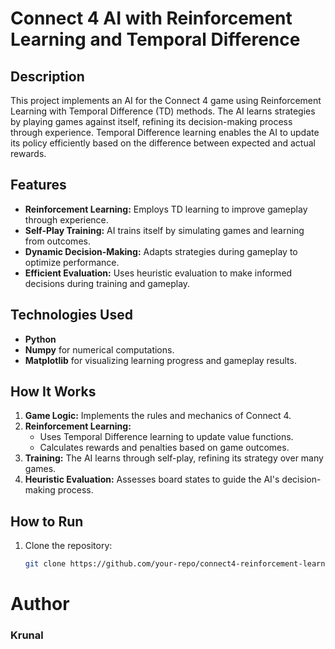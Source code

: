 # Connect 4 AI with Reinforcement Learning and Temporal Difference

## Description
This project implements an AI for the Connect 4 game using Reinforcement Learning with Temporal Difference (TD) methods. The AI learns strategies by playing games against itself, refining its decision-making process through experience. Temporal Difference learning enables the AI to update its policy efficiently based on the difference between expected and actual rewards.

## Features
- **Reinforcement Learning:** Employs TD learning to improve gameplay through experience.
- **Self-Play Training:** AI trains itself by simulating games and learning from outcomes.
- **Dynamic Decision-Making:** Adapts strategies during gameplay to optimize performance.
- **Efficient Evaluation:** Uses heuristic evaluation to make informed decisions during training and gameplay.

## Technologies Used
- **Python**
- **Numpy** for numerical computations.
- **Matplotlib** for visualizing learning progress and gameplay results.

## How It Works
1. **Game Logic:** Implements the rules and mechanics of Connect 4.
2. **Reinforcement Learning:** 
   - Uses Temporal Difference learning to update value functions.
   - Calculates rewards and penalties based on game outcomes.
3. **Training:** The AI learns through self-play, refining its strategy over many games.
4. **Heuristic Evaluation:** Assesses board states to guide the AI's decision-making process.

## How to Run
1. Clone the repository:
   ```bash
   git clone https://github.com/your-repo/connect4-reinforcement-learning.git
   ```

# Author  
### Krunal  
